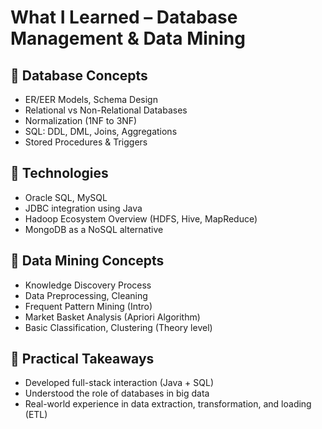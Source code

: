 # What I Learned – Database Management & Data Mining

## 🔹 Database Concepts
- ER/EER Models, Schema Design
- Relational vs Non-Relational Databases
- Normalization (1NF to 3NF)
- SQL: DDL, DML, Joins, Aggregations
- Stored Procedures & Triggers

## 🔹 Technologies
- Oracle SQL, MySQL
- JDBC integration using Java
- Hadoop Ecosystem Overview (HDFS, Hive, MapReduce)
- MongoDB as a NoSQL alternative

## 🔹 Data Mining Concepts
- Knowledge Discovery Process
- Data Preprocessing, Cleaning
- Frequent Pattern Mining (Intro)
- Market Basket Analysis (Apriori Algorithm)
- Basic Classification, Clustering (Theory level)

## 🔹 Practical Takeaways
- Developed full-stack interaction (Java + SQL)
- Understood the role of databases in big data
- Real-world experience in data extraction, transformation, and loading (ETL)

